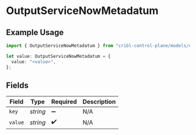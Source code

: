 # OutputServiceNowMetadatum

## Example Usage

```typescript
import { OutputServiceNowMetadatum } from "cribl-control-plane/models/operations";

let value: OutputServiceNowMetadatum = {
  value: "<value>",
};
```

## Fields

| Field              | Type               | Required           | Description        |
| ------------------ | ------------------ | ------------------ | ------------------ |
| `key`              | *string*           | :heavy_minus_sign: | N/A                |
| `value`            | *string*           | :heavy_check_mark: | N/A                |